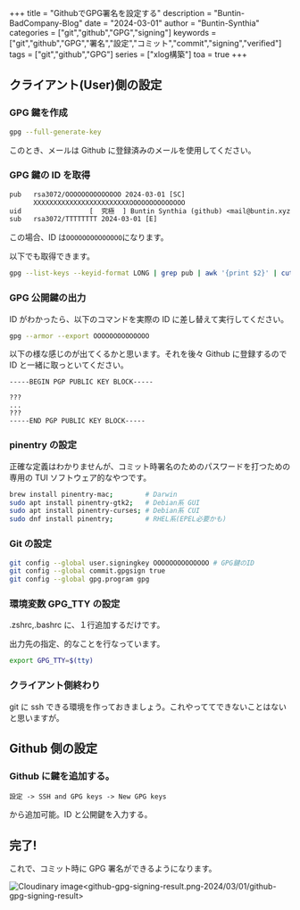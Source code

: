 +++
title = "GithubでGPG署名を設定する"
description = "Buntin-BadCompany-Blog"
date = "2024-03-01"
author = "Buntin-Synthia"
categories = ["git","github","GPG","signing"]
keywords = ["git","github","GPG","署名","設定","コミット","commit","signing","verified"]
tags = ["git","github","GPG"]
series = ["xlog構築"]
toa = true
+++

## クライアント(User)側の設定

### GPG 鍵を作成

```bash
gpg --full-generate-key
```

このとき、メールは Github に登録済みのメールを使用してください。

### GPG 鍵の ID を取得

```txt
pub   rsa3072/OOOOOOOOOOOOOO 2024-03-01 [SC]
      XXXXXXXXXXXXXXXXXXXXXXXXOOOOOOOOOOOOOO
uid                 [  究極  ] Buntin Synthia (github) <mail@buntin.xyz>
sub   rsa3072/TTTTTTTT 2024-03-01 [E]
```

この場合、ID は`OOOOOOOOOOOOOO`になります。

以下でも取得できます。

```bash
gpg --list-keys --keyid-format LONG | grep pub | awk '{print $2}' | cut -d'/' -f2;
```

### GPG 公開鍵の出力

ID がわかったら、以下のコマンドを実際の ID に差し替えて実行してください。

```bash
gpg --armor --export OOOOOOOOOOOOOO
```

以下の様な感じのが出てくるかと思います。それを後々 Github に登録するので ID と一緒に取っといてください。

```
-----BEGIN PGP PUBLIC KEY BLOCK-----

???
...
???
-----END PGP PUBLIC KEY BLOCK-----
```

### pinentry の設定

正確な定義はわかりませんが、コミット時署名のためのパスワードを打つための専用の TUI ソフトウェア的なやつです。

```bash
brew install pinentry-mac;        # Darwin
sudo apt install pinentry-gtk2;   # Debian系 GUI
sudo apt install pinentry-curses; # Debian系 CUI
sudo dnf install pinentry;        # RHEL系(EPEL必要かも)
```

### Git の設定

```bash
git config --global user.signingkey OOOOOOOOOOOOOO # GPG鍵のID
git config --global commit.gpgsign true
git config --global gpg.program gpg
```

### 環境変数 GPG_TTY の設定

.zshrc,.bashrc に、１行追加するだけです。

出力先の指定、的なことを行なっています。

```bash
export GPG_TTY=$(tty)
```

### クライアント側終わり

git に ssh できる環境を作っておきましょう。これやっててできないことはないと思いますが。

## Github 側の設定

### Github に鍵を追加する。

`設定 -> SSH and GPG keys -> New GPG keys`

から追加可能。ID と公開鍵を入力する。

## 完了!

これで、コミット時に GPG 署名ができるようになります。

<img src="https://res.cloudinary.com/xlog/image/upload/v1/2024/03/01/github-gpg-signing-result?_a=BAMHUyJt0" alt="Cloudinary image<github-gpg-signing-result.png-2024/03/01/github-gpg-signing-result>" />
